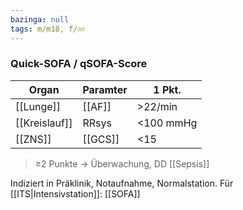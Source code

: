 ```yaml
---
bazinga: null
tags: m/m18, f/💤
---
```

### Quick-SOFA / qSOFA-Score
Organ|Paramter|1 Pkt.
-|-|-
[[Lunge]]|[[AF]]|>22/min
[[Kreislauf]]|RRsys|<100 mmHg
[[ZNS]]|[[GCS]]|<15

>≥2 Punkte → Überwachung, DD [[Sepsis]]

Indiziert in Präklinik, Notaufnahme, Normalstation. Für [[ITS|Intensivstation]]: [[SOFA]]